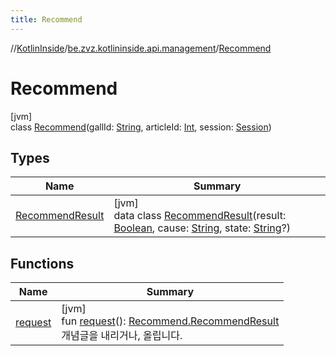 ```yaml
---
title: Recommend
---
```

//[KotlinInside](../../../index.html)/[be.zvz.kotlininside.api.management](../index.html)/[Recommend](index.html)



# Recommend



[jvm]\
class [Recommend](index.html)(gallId: [String](https://kotlinlang.org/api/latest/jvm/stdlib/kotlin/-string/index.html), articleId: [Int](https://kotlinlang.org/api/latest/jvm/stdlib/kotlin/-int/index.html), session: [Session](../../be.zvz.kotlininside.session/-session/index.html))



## Types


| Name | Summary |
|---|---|
| [RecommendResult](-recommend-result/index.html) | [jvm]<br>data class [RecommendResult](-recommend-result/index.html)(result: [Boolean](https://kotlinlang.org/api/latest/jvm/stdlib/kotlin/-boolean/index.html), cause: [String](https://kotlinlang.org/api/latest/jvm/stdlib/kotlin/-string/index.html), state: [String](https://kotlinlang.org/api/latest/jvm/stdlib/kotlin/-string/index.html)?) |


## Functions


| Name | Summary |
|---|---|
| [request](request.html) | [jvm]<br>fun [request](request.html)(): [Recommend.RecommendResult](-recommend-result/index.html)<br>개념글을 내리거나, 올립니다. |

